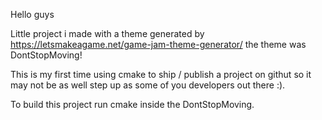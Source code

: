Hello guys 

Little project i made with a theme generated by 
https://letsmakeagame.net/game-jam-theme-generator/
the theme was DontStopMoving!

This is my first time using cmake to ship / publish a project on githut so it may not be as well step up as some of you developers out there :).

To build this project run cmake inside the DontStopMoving.
